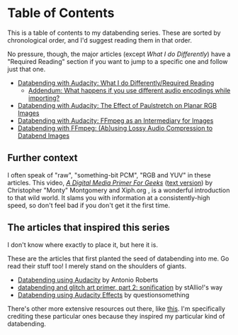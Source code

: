 # Table of Contents
This is a table of contents to my databending series. These are sorted by chronological order, and I'd suggest reading them in that order. 

No pressure, though, the major articles (except *What I do Differently*) have a "Required Reading" section if you want to jump to a specific one and follow just that one.

 - [Databending with Audacity: What I do Differently/Required Reading](https://github.com/multiplealiases/Databending-In-Audacity-Required-Reading/blob/main/README.md)
	 -  [Addendum: What happens if you use different audio encodings while importing?](https://github.com/multiplealiases/Addendum-Using-Different-Audio-Encodings/blob/main/README.md) 
 - [Databending with Audacity: The Effect of Paulstretch on Planar RGB Images](https://github.com/multiplealiases/Planar-RGB-and-Paulstretch/blob/main/README.md)
- [Databending with Audacity: FFmpeg as an Intermediary for Images](https://github.com/multiplealiases/Databending-Audacity-FFmpeg/blob/main/README.md)
- [Databending with FFmpeg: (Ab)using Lossy Audio Compression to Databend Images](https://github.com/multiplealiases/Databending-With-FFmpeg/blob/main/README.md)

## Further context

I often speak of "raw", "something-bit PCM", "RGB and YUV" in these articles. This video, [*A Digital Media Primer For Geeks*](https://youtu.be/FG9jemV1T7I) ([text version](https://wiki.xiph.org/Videos/A_Digital_Media_Primer_For_Geeks)) by Christopher "Monty" Montgomery and Xiph.org , is a wonderful introduction to that wild world. It slams you with information at a consistently-high speed, so don't feel bad if you don't get it the first time.

## The articles that inspired this series
I don't know where exactly to place it, but here it is.

These are the articles that first planted the seed of databending into me. Go read their stuff too! I merely stand on the shoulders of giants.

- [Databending using Audacity](https://www.hellocatfood.com/databending-using-audacity/) by Antonio Roberts
- [databending and glitch art primer, part 2: sonification](http://blog.animalswithinanimals.com/2008/09/databending-and-glitch-art-primer-part.html) by stAllio!'s way
- [Databending using Audacity Effects](https://questionsomething.wordpress.com/2012/07/26/databending-using-audacity-effects/) by questionsomething

There's other more extensive resources out there, like [this](https://www.glitchet.com/resources). I'm specifically crediting these particular ones because they inspired my particular kind of databending.

